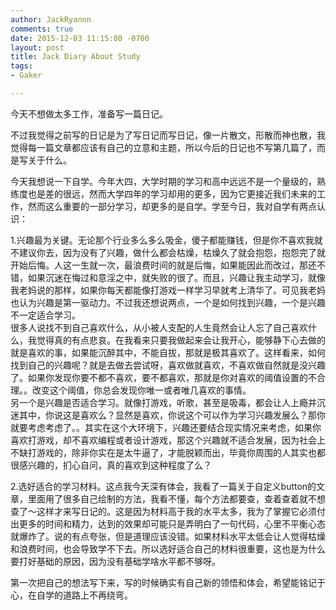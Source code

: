 ```yaml
---
author: JackRyannn
comments: true
date: 2015-12-03 11:15:00 -0700
layout: post
title: Jack Diary About Study
tags:
- Gaker

---
```

今天不想做太多工作，准备写一篇日记。  
  
不过我觉得之前写的日记是为了写日记而写日记，像一片散文，形散而神也散，我觉得每一篇文章都应该有自己的立意和主题，所以今后的日记也不写第几篇了，而是写关于什么。  
  
今天我想说一下自学。今年大四，大学时期的学习和高中远远不是一个量级的，熟练度也是差的很远，然而大学四年的学习却用的更多，因为它更接近我们未来的工作，然而这么重要的一部分学习，却更多的是自学。学至今日，我对自学有两点认识：    

1.兴趣最为关键。无论那个行业多么多么吸金，傻子都能赚钱，但是你不喜欢我就不建议你去，因为没有了兴趣，做什么都会枯燥，枯燥久了就会抱怨，抱怨完了就开始后悔。人这一生就一次，最浪费时间的就是后悔，如果能因此而改过，那还不错，如果沉迷在悔过和意淫之中，就失败的很了。而且，兴趣让我主动学习，就像我老妈说的那样，如果你每天都能像打游戏一样学习早就考上清华了。可见我老妈也认为兴趣是第一驱动力。不过我还想说两点，一个是如何找到兴趣，一个是兴趣不一定适合学习。  
很多人说找不到自己喜欢什么，从小被人支配的人生竟然会让人忘了自己喜欢什么，我觉得真的有点悲哀。在我看来只要我做起来会让我开心，能够静下心去做的就是喜欢的事，如果能沉醉其中，不能自拔，那就是极其喜欢了。这样看来，如何找到自己的兴趣呢？就是去做去尝试呀，喜欢做就喜欢，不喜欢做自然就是没兴趣了。如果你发现你要不都不喜欢，要不都喜欢，那就是你对喜欢的阈值设置的不合理。。改变这个阈值，你总会发现你唯一或者唯几喜欢的事情。  
另一个是兴趣是否适合学习。就像打游戏，听歌，甚至是吸毒，都会让人上瘾并沉迷其中，你说这是喜欢么？显然是喜欢，你说这个可以作为学习兴趣发展么？那你就要考虑考虑了。。其实在这个大环境下，兴趣还要结合现实情况来考虑，如果你喜欢打游戏，却不喜欢编程或者设计游戏，那这个兴趣就不适合发展，因为社会上不缺打游戏的，除非你实在是太牛逼了，才能脱颖而出，毕竟你周围的人其实也都很感兴趣的，扪心自问，真的喜欢到这种程度了么？  
  

2.选好适合的学习材料。这点我今天深有体会，我看了一篇关于自定义button的文章，里面用了很多自己绘制的方法，我看不懂，每个方法都要查，查着查着就不想查了～这样才来写日记的。这是因为材料高于我的水平太多，我为了掌握它必须付出更多的时间和精力，达到的效果却可能只是弄明白了一句代码，心里不平衡心态就爆炸了。说的有点夸张，但是道理应该没错。如果材料水平太低会让人觉得枯燥和浪费时间，也会导致学不下去。所以选好适合自己的材料很重要，这也是为什么要打好基础的原因，因为没有基础学啥水平都不够呀。  
  
第一次把自己的想法写下来，写的时候确实有自己新的领悟和体会，希望能铭记于心，在自学的道路上不再绕弯。
  
